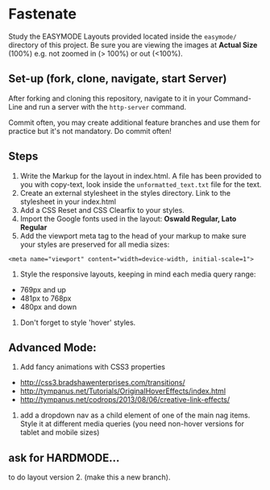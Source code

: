 # Fastenate
Study the EASYMODE Layouts provided located inside the `easymode/` directory of this project. Be sure you are viewing the images at **Actual Size** (100%) e.g. not zoomed in (> 100%) or out (<100%).

## Set-up (fork, clone, navigate, start Server)
After forking and cloning this repository, navigate to it in your Command-Line and run a server with the `http-server` command.

Commit often, you may create additional feature branches and use them for practice but it's not mandatory. Do commit often!

## Steps
1. Write the Markup for the layout in index.html. A file has been provided to you with copy-text, look inside the `unformatted_text.txt` file for the text.
1. Create an external stylesheet in the styles directory. Link to the stylesheet in your index.html
1. Add a CSS Reset and CSS Clearfix to your styles.
1. Import the Google fonts used in the layout: **Oswald Regular, Lato Regular**
1. Add the viewport meta tag to the head of your markup to make sure your styles are preserved for all media sizes:

  `<meta name="viewport" content="width=device-width, initial-scale=1">`
    
1. Style the responsive layouts, keeping in mind each media query range:
  * 769px and up
  * 481px to 768px
  * 480px and down
1. Don't forget to style 'hover' styles.

## Advanced Mode:
1. Add fancy animations with CSS3 properties
  * http://css3.bradshawenterprises.com/transitions/
  * http://tympanus.net/Tutorials/OriginalHoverEffects/index.html
  * http://tympanus.net/codrops/2013/08/06/creative-link-effects/
  
1. add a dropdown nav as a child element of one of the main nag items. Style it at different media queries (you need non-hover versions for tablet and mobile sizes)

## ask for HARDMODE...
to do layout version 2. (make this a new branch).